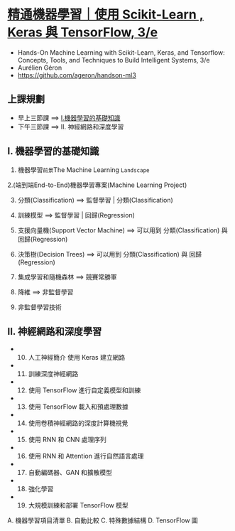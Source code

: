 # [精通機器學習｜使用 Scikit-Learn , Keras 與 TensorFlow, 3/e](https://www.tenlong.com.tw/products/9786263246676?list_name=srh) 
- Hands-On Machine Learning with Scikit-Learn, Keras, and Tensorflow: Concepts, Tools, and Techniques to Build Intelligent Systems, 3/e
- Aurélien Géron
- https://github.com/ageron/handson-ml3

## 上課規劃
- 早上三節課 ==> [I.機器學習的基礎知識](I_ML.md)
- 下午三節課 ==> II. 神經網路和深度學習

## I. 機器學習的基礎知識

1. 機器學習`前景`The Machine Learning `Landscape`

2.(端到端End-to-End)機器學習專案(Machine Learning Project)

3. 分類(Classification) ==> 監督學習 | 分類(Classification)

4. 訓練模型  ==> 監督學習 | 回歸(Regression)

5. 支援向量機(Support Vector Machine)  ==>  可以用到 分類(Classification) 與 回歸(Regression)

6. 決策樹(Decision Trees) ==>  可以用到 分類(Classification) 與 回歸(Regression)

7. 集成學習和隨機森林 ==>  競賽常勝軍

8. 降維  ==>  非監督學習

9. 非監督學習技術

## II. 神經網路和深度學習
- 10. 人工神經簡介 使用 Keras 建立網路
- 11. 訓練深度神經網路
- 12. 使用 TensorFlow 進行自定義模型和訓練
- 13. 使用 TensorFlow 載入和預處理數據
- 14. 使用卷積神經網路的深度計算機視覺
- 15. 使用 RNN 和 CNN 處理序列
- 16. 使用 RNN 和 Attention 進行自然語言處理
- 17. 自動編碼器、GAN 和擴散模型
- 18. 強化學習
- 19. 大規模訓練和部署 TensorFlow 模型

A. 機器學習項目清單
B. 自動比較
C. 特殊數據結構
D. TensorFlow 圖
